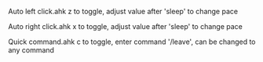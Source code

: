 Auto left click.ahk z to toggle, adjust value after 'sleep' to change pace

Auto right click.ahk x to toggle, adjust value after 'sleep' to change pace

Quick command.ahk c to toggle, enter command '/leave', can be changed to any command
